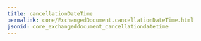 ```yaml
---
title: cancellationDateTime
permalink: core/ExchangedDocument.cancellationDateTime.html
jsonid: core_exchangeddocument_cancellationdatetime
---
```

